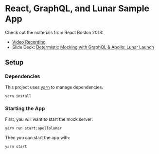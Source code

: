 # React, GraphQL, and Lunar Sample App

Check out the materials from React Boston 2018:
* [Video Recording](https://www.youtube.com/watch?v=K445DtQ5oHY)
* Slide Deck: [Determistic Mocking with GraphQL & Apollo: Lunar Launch](https://github.com/mjfaga/react-boston-2018-lunar-launch/tree/master/presentation)

## Setup

### Dependencies

This project uses [yarn](https://yarnpkg.com/en/docs/install#mac-stable) to manage dependencies.

```sh
yarn install
```

### Starting the App

First, you will want to start the mock server:

```sh
yarn run start:apollolunar
```

Then you can start the app with:

```sh
yarn start
```
